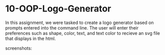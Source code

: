 # 10-OOP-Logo-Generator

In this assignment, we were tasked to create a logo generator based on prompts entered into the command line. The user will enter their preferences such as shape, color, text, and text color to recieve an svg file that displays in the html. 

screenshots:
